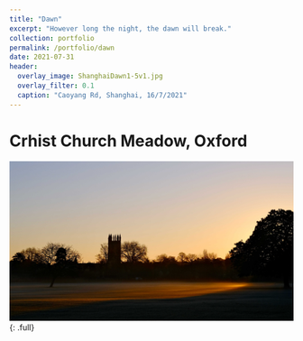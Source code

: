 ```yaml
---
title: "Dawn"
excerpt: "However long the night, the dawn will break."
collection: portfolio
permalink: /portfolio/dawn
date: 2021-07-31
header:
  overlay_image: ShanghaiDawn1-5v1.jpg
  overlay_filter: 0.1
  caption: "Caoyang Rd, Shanghai, 16/7/2021"
---
```


# Crhist Church Meadow, Oxford
![full](/images/OxfordMagdalenDawn1.jpg)
{: .full}

